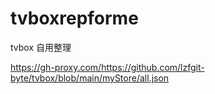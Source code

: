 # tvboxrepforme
tvbox 自用整理

https://gh-proxy.com/https://github.com/lzfgit-byte/tvbox/blob/main/myStore/all.json